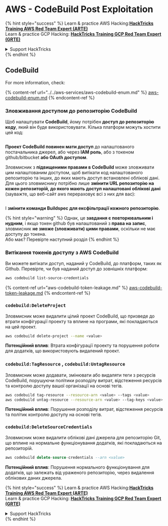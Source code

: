 # AWS - CodeBuild Post Exploitation

{% hint style="success" %}
Learn & practice AWS Hacking:<img src="../../../../.gitbook/assets/image (1).png" alt="" data-size="line">[**HackTricks Training AWS Red Team Expert (ARTE)**](https://training.hacktricks.xyz/courses/arte)<img src="../../../../.gitbook/assets/image (1).png" alt="" data-size="line">\
Learn & practice GCP Hacking: <img src="../../../../.gitbook/assets/image (2).png" alt="" data-size="line">[**HackTricks Training GCP Red Team Expert (GRTE)**<img src="../../../../.gitbook/assets/image (2).png" alt="" data-size="line">](https://training.hacktricks.xyz/courses/grte)

<details>

<summary>Support HackTricks</summary>

* Check the [**subscription plans**](https://github.com/sponsors/carlospolop)!
* **Join the** 💬 [**Discord group**](https://discord.gg/hRep4RUj7f) or the [**telegram group**](https://t.me/peass) or **follow** us on **Twitter** 🐦 [**@hacktricks\_live**](https://twitter.com/hacktricks\_live)**.**
* **Share hacking tricks by submitting PRs to the** [**HackTricks**](https://github.com/carlospolop/hacktricks) and [**HackTricks Cloud**](https://github.com/carlospolop/hacktricks-cloud) github repos.

</details>
{% endhint %}

## CodeBuild

For more information, check:

{% content-ref url="../../aws-services/aws-codebuild-enum.md" %}
[aws-codebuild-enum.md](../../aws-services/aws-codebuild-enum.md)
{% endcontent-ref %}

### Зловживання доступом до репозиторію CodeBuild

Щоб налаштувати **CodeBuild**, йому потрібен **доступ до репозиторію коду**, який він буде використовувати. Кілька платформ можуть хостити цей код:

<figure><img src="../../../../.gitbook/assets/image (96).png" alt=""><figcaption></figcaption></figure>

**Проект CodeBuild повинен мати доступ** до налаштованого постачальника джерел, або через **IAM роль**, або з токеном github/bitbucket **або OAuth доступом**.

Зловмисник з **підвищеними правами в CodeBuild** може зловживати цим налаштованим доступом, щоб витікати код налаштованого репозиторію та інших, до яких мають доступ встановлені облікові дані.\
Для цього зловмиснику потрібно лише **змінити URL репозиторію на кожен репозиторій, до якого мають доступ налаштовані облікові дані** (зауважте, що веб-сайт aws перераховує всі з них для вас):

<figure><img src="../../../../.gitbook/assets/image (107).png" alt=""><figcaption></figcaption></figure>

І **змінити команди Buildspec для ексфільтрації кожного репозиторію**.

{% hint style="warning" %}
Однак, це **завдання є повторювальним і нудним**, і якщо токен github був налаштований з **права на запис**, зловмисник **не зможе (зловживати) цими правами**, оскільки не має доступу до токена.\
Або має? Перевірте наступний розділ
{% endhint %}

### Витікання токенів доступу з AWS CodeBuild

Ви можете витікати доступ, наданий у CodeBuild, до платформ, таких як Github. Перевірте, чи був наданий доступ до зовнішніх платформ:
```bash
aws codebuild list-source-credentials
```
{% content-ref url="aws-codebuild-token-leakage.md" %}
[aws-codebuild-token-leakage.md](aws-codebuild-token-leakage.md)
{% endcontent-ref %}

### `codebuild:DeleteProject`

Зловмисник може видалити цілий проект CodeBuild, що призведе до втрати конфігурації проекту та вплине на програми, які покладаються на цей проект.
```bash
aws codebuild delete-project --name <value>
```
**Потенційний вплив**: Втрата конфігурації проекту та порушення роботи для додатків, що використовують видалений проект.

### `codebuild:TagResource` , `codebuild:UntagResource`

Зловмисник може додавати, змінювати або видаляти теги з ресурсів CodeBuild, порушуючи політики розподілу витрат, відстеження ресурсів та контролю доступу вашої організації на основі тегів.
```bash
aws codebuild tag-resource --resource-arn <value> --tags <value>
aws codebuild untag-resource --resource-arn <value> --tag-keys <value>
```
**Потенційний вплив**: Порушення розподілу витрат, відстеження ресурсів та політик контролю доступу на основі тегів.

### `codebuild:DeleteSourceCredentials`

Зловмисник може видалити облікові дані джерела для репозиторію Git, що вплине на нормальне функціонування додатків, які покладаються на репозиторій.
```sql
aws codebuild delete-source-credentials --arn <value>
```
**Потенційний вплив**: Порушення нормального функціонування для додатків, що залежать від ураженого репозиторію, через видалення облікових даних джерела.

{% hint style="success" %}
Learn & practice AWS Hacking:<img src="../../../../.gitbook/assets/image (1).png" alt="" data-size="line">[**HackTricks Training AWS Red Team Expert (ARTE)**](https://training.hacktricks.xyz/courses/arte)<img src="../../../../.gitbook/assets/image (1).png" alt="" data-size="line">\
Learn & practice GCP Hacking: <img src="../../../../.gitbook/assets/image (2).png" alt="" data-size="line">[**HackTricks Training GCP Red Team Expert (GRTE)**<img src="../../../../.gitbook/assets/image (2).png" alt="" data-size="line">](https://training.hacktricks.xyz/courses/grte)

<details>

<summary>Support HackTricks</summary>

* Check the [**subscription plans**](https://github.com/sponsors/carlospolop)!
* **Join the** 💬 [**Discord group**](https://discord.gg/hRep4RUj7f) or the [**telegram group**](https://t.me/peass) or **follow** us on **Twitter** 🐦 [**@hacktricks\_live**](https://twitter.com/hacktricks\_live)**.**
* **Share hacking tricks by submitting PRs to the** [**HackTricks**](https://github.com/carlospolop/hacktricks) and [**HackTricks Cloud**](https://github.com/carlospolop/hacktricks-cloud) github repos.

</details>
{% endhint %}
